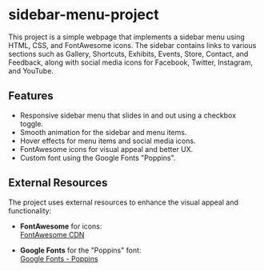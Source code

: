 # sidebar-menu-project

This project is a simple webpage that implements a sidebar menu using HTML, CSS, and FontAwesome icons. The sidebar contains links to various sections such as Gallery, Shortcuts, Exhibits, Events, Store, Contact, and Feedback, along with social media icons for Facebook, Twitter, Instagram, and YouTube.

## Features

- Responsive sidebar menu that slides in and out using a checkbox toggle.
- Smooth animation for the sidebar and menu items.
- Hover effects for menu items and social media icons.
- FontAwesome icons for visual appeal and better UX.
- Custom font using the Google Fonts "Poppins".
## External Resources

The project uses external resources to enhance the visual appeal and functionality:

- **FontAwesome** for icons:  
  [FontAwesome CDN](https://cdnjs.cloudflare.com/ajax/libs/font-awesome/6.4.0/css/all.min.css)

- **Google Fonts** for the "Poppins" font:  
  [Google Fonts - Poppins](https://fonts.googleapis.com/css2?family=Poppins:wght@100;200;300;400;500;600;700;800;900&display=swap)







